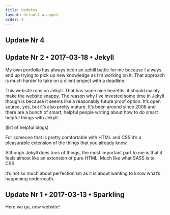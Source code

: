 ```yaml
---
title: Updates
layout: default-wrapped
order: 4
---
```



## Update Nr 4

## Update Nr 2 • 2017-03-18 • Jekyll

My own portfolio has always been an uphill battle for me because I always end up trying to pick up new knowledge as I’m working on it. That approach is much harder to take on a client project with a deadline.

This website runs on Jekyll. That has some nice benefits: it should mainly make the website snappy. The reason why I’ve invested some time in Jekyll though is because it seems like a reasonably future proof option. It’s open source, yes, but it’s also pretty mature. It’s been around since 2008 and there are a bunch of smart, helpful people writing about how to do smart helpful things with Jekyll.

(list of helpful blogs)

For someone that is pretty comfortable with HTML and CSS it’s a pleasurable extension of the things that you already know.

Although Jekyll does tons of things, the most important part to me is that it feels almost like an extension of pure HTML. Much like what SASS is to CSS.

It’s not so much about perfectionism as it is about wanting to know what’s happening underneath.

## Update Nr 1 • 2017-03-13 • Sparkling

Here we go, new website!